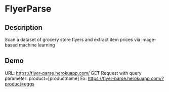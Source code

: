 # FlyerParse

## Description
Scan a dataset of grocery store flyers and extract item prices via image-based machine learning


## Demo
URL: https://flyer-parse.herokuapp.com/
GET Request with query parameter: product=[productname]
Ex: https://flyer-parse.herokuapp.com/?product=eggs
